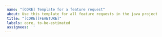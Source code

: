 ```yaml
---
 name: "[CORE] Template for a feature request"
 about: Use this template for all feature requests in the java project.
 title: "[CORE][FEAETURE]"
 labels: core, to-be-estimated
 assignees: ''
---
```


